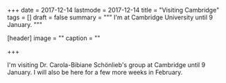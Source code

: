 +++
date = 2017-12-14
lastmode = 2017-12-14
title = "Visiting Cambridge"
tags = []
draft = false
summary = """
I'm at Cambridge University until 9 January.
"""

[header]
image = ""
caption = ""

+++

I'm visiting Dr. Carola-Bibiane Schönlieb's group at Cambridge until 9 January. I will also be here for a few more weeks in February.